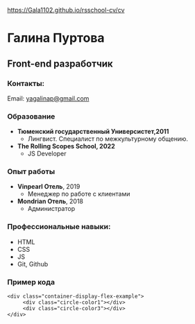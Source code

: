https://Gala1102.github.io/rsschool-cv/cv
# Галина Пуртова
## Front-end разработчик

### **Контакты:**
Email: yagalinap@gmail.com


### **Образование** 

* **Тюменский государственный Универсистет,2011**
   *  Лингвист. Специалист по межкультурному общению.
* **The Rolling Scopes School, 2022**
   *  JS Developer


### **Опыт работы**
* **Vinpearl Отель**, 2019
  *  Менеджер по работе с клиентами
* **Mondrian Отель**, 2018
  *  Администратор 

### **Профессиональные навыки:**
  *  HTML
  *  CSS
  *  JS
  *  Git, Github


### **Пример кода**
```
<div class="container-display-flex-example">
     <div class="circle-color1"></div>
     <div class="circle-color3"></div>
</div>
```
  





     